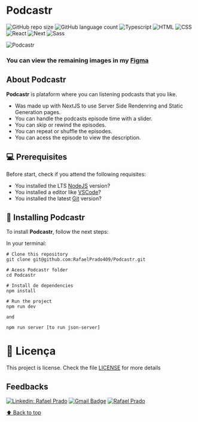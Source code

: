 # Podcastr


![GitHub repo size](https://img.shields.io/github/repo-size/RafaelPrado409/Podcastr?style=for-the-badge)
![GitHub language count](https://img.shields.io/github/languages/count/RafaelPrado409/Podcastr?style=for-the-badge)
![Typescript](https://img.shields.io/badge/TypeScript-007ACC?style=for-the-badge&logo=typescript&logoColor=white)
![HTML](https://img.shields.io/badge/HTML5-E34F26?style=for-the-badge&logo=html5&logoColor=white)
![CSS](https://img.shields.io/badge/CSS3-1572B6?style=for-the-badge&logo=css3&logoColor=white)
![React](https://img.shields.io/badge/React-20232A?style=for-the-badge&logo=react&logoColor=61DAFB)
![Next](https://img.shields.io/badge/Next-07405E?style=for-the-badge&logo=next.js&logoColor=white)
![Sass](https://img.shields.io/badge/Sass-white?style=for-the-badge&logo=Sass&logoColor=Red)


<img src="https://i.imgur.com/2akGXQ3.png?1" alt="Podcastr" />

### You can view the remaining images in my [Figma](https://www.figma.com/file/KCRDzrmuv0l6tjdu69EC45/Untitled?node-id=0%3A1)

## About Podcastr

**Podcastr** is plataform where you can listening podcasts that you like.

- Was made up with NextJS to use Server Side Rendenring and Static Generation pages.
- You can handle the podcasts episode time with a slider.
- You can skip or rewind the episodes.
- You can repeat or shuffle the episodes.
- You can acess the episode to view the description.

## 💻 Prerequisites

Before start, check if you attend the following requisites:
* You installed the LTS [NodeJS](https://nodejs.org/en/) version?
* You installed a editor like [VSCode](https://code.visualstudio.com/)?
* You installed the latest [Git](https://git-scm.com/) version?

## 🚀 Installing Podcastr

To install **Podcastr**, follow the next steps:

In your terminal:

```
# Clone this repository
git clone git@github.com:RafaelPrado409/Podcastr.git
```
```
# Acess Podcastr folder
cd Podcastr
```
```
# Install de dependencies
npm install
```
```
# Run the project
npm run dev

and 

npm run server [to run json-server]
```

# 📝 Licença

This project is license. Check the file [LICENSE](LICENSE.md) for more details

## Feedbacks

[![Linkedin: Rafael Prado](https://img.shields.io/badge/-RafaelPrado-blue?style=flat-square&logo=Linkedin&logoColor=white&link=LINK-DO-SEU-LINKEDIN)](https://www.linkedin.com/in/rafael-prado-8a40b6132/)
[![Gmail Badge](https://img.shields.io/badge/-santiagorafael409@gmail.com-006bed?style=flat-square&logo=Gmail&logoColor=white&link=mailto:SEU-EMAIL)](mailto:santiagorafael409@gmail.com)
[![Rafael Prado]( https://img.shields.io/github/followers/RafaelPrado409?label=follow&style=social)](https://github.com/RafaelPrado409)

[⬆ Back to top](#Podcastr)<br>
